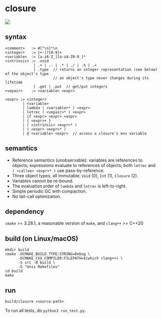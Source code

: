 # closure

![](https://github.com/sdingcn/closure/actions/workflows/auto-test.yml/badge.svg)

## syntax

```
<comment>   := #[^\n]*\n
<integer>   := [+-]?[0-9]+
<variable>  := [a-zA-Z_][a-zA-Z0-9_]*
<intrinsic> := .void
             | .+ | .- | .* | ./ | .% | .<
             | .type  // returns an integer representation (see below) of the object's type
                      // an object's type never changes during its lifetime
             | .get | .put  // get/put integers
<vepair>    := <variable> <expr>

<expr> := <integer>
        | <variable>
        | lambda ( <variable>* ) <expr>
        | letrec ( <vepair>* ) <expr>
        | if <expr> <expr> <expr>
        | { <expr>+ }
        | ( <intrinsic> <expr>* )
        | ( <expr> <expr>* )
        | @ <variable> <expr>  // access a closure's env variable
```

## semantics

+ Reference semantics (unobservable):
  variables are references to objects;
  expressions evaluate to references of objects;
  both `letrec` and `( <callee> <expr>* )` use pass-by-reference.
+ Three object types, all immutable: `Void` (0), `Int` (1), `Closure` (2).
+ Variables cannot be re-bound.
+ The evaluation order of `lambda` and `letrec` is left-to-right.
+ Simple periodic GC with compaction.
+ No tail-call optimization.

## dependency

`cmake` >= 3.28.1, a reasonable version of `make`, and `clang++` >= C++20

## build (on Linux/macOS)

```
mkdir build
cmake -DCMAKE_BUILD_TYPE:STRING=Debug \
      -DCMAKE_CXX_COMPILER:FILEPATH=$(which clang++) \
      -S src -B build \
      -G "Unix Makefiles"
cd build
make
```

## run

```
build/closure <source-path>
```

To run all tests, do `python3 run_test.py`.
